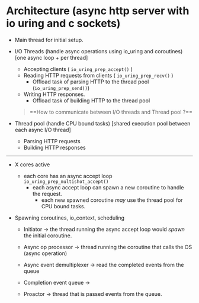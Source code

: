 # Architecture (async http server with io uring and c sockets)

- Main thread for initial setup.
- I/O Threads (handle async operations using io_uring and coroutines) [one async loop + per thread]
  - Accepting clients ( `io_uring_prep_accept()` )
  - Reading HTTP requests from clients ( `io_uring_prep_recv()` )
    - Offload task of parsing HTTP to the thread pool (`io_uring_prep_send()`)
  - Writing HTTP responses.
    - Offload task of building HTTP to the thread pool 
  
  > ==How to communicate between I/O threads and Thread pool ?== 
- Thread pool (handle CPU bound tasks) [shared execution pool between each async I/O thread]
  - Parsing HTTP requests
  - Building HTTP responses

---

- X cores active
  - each core has an async accept loop `io_uring_prep_multishot_accept()`
    - each async accept loop can spawn a new coroutine to handle the request.
      - each new spawned coroutine *may* use the thread pool for CPU bound tasks.
  
- Spawning coroutines, io_context, scheduling

  - Initiator -> the thread running the async accept loop would *spawn* the initial coroutine.

  - Async op processor -> thread running the coroutine that calls the OS (async operation)

  - Async event demultiplexer -> read the completed events from the queue

  - Completion event queue -> 

  - Proactor -> thread that is passed events from the queue.

    

